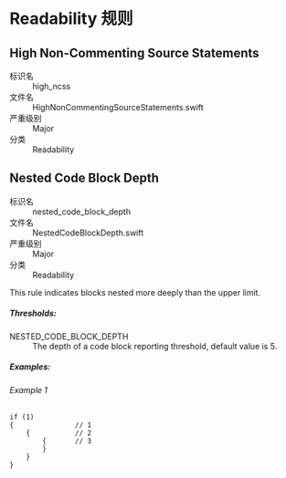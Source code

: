 # Readability 规则

## High Non-Commenting Source Statements

<dl>
<dt>标识名</dt>
<dd>high_ncss</dd>
<dt>文件名</dt>
<dd>HighNonCommentingSourceStatements.swift</dd>
<dt>严重级别</dt>
<dd>Major</dd>
<dt>分类</dt>
<dd>Readability</dd>
</dl>


## Nested Code Block Depth

<dl>
<dt>标识名</dt>
<dd>nested_code_block_depth</dd>
<dt>文件名</dt>
<dd>NestedCodeBlockDepth.swift</dd>
<dt>严重级别</dt>
<dd>Major</dd>
<dt>分类</dt>
<dd>Readability</dd>
</dl>

This rule indicates blocks nested more deeply than the upper limit.

##### Thresholds:

<dl>
<dt>NESTED_CODE_BLOCK_DEPTH</dt>
<dd>The depth of a code block reporting threshold, default value is 5.</dd>
</dl>

##### Examples:

###### Example 1

```
if (1)
{               // 1
    {           // 2
        {       // 3
        }
    }
}
```
